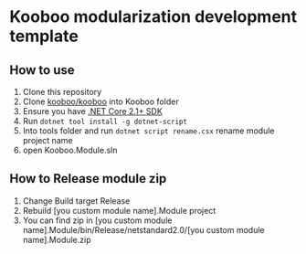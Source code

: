 # Kooboo modularization development template

## How to use

1. Clone this repository
2. Clone [kooboo/kooboo](https://github.com/Kooboo/Kooboo) into Kooboo folder
3. Ensure you have [.NET Core 2.1+ SDK](https://dotnet.microsoft.com/download)
4. Run ```dotnet tool install -g dotnet-script```
5. Into tools folder and run ```dotnet script rename.csx``` rename module project name
6. open Kooboo.Module.sln

## How to Release module zip
1. Change Build target Release
2. Rebuild [you custom module name].Module project
3. You can find zip in  [you custom module name].Module/bin/Release/netstandard2.0/[you custom module name].Module.zip
